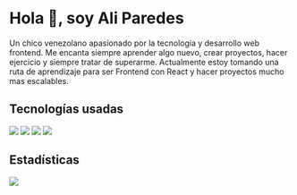 # Hola 👋, soy Ali Paredes

Un chico venezolano apasionado por la tecnología y desarrollo web frontend. Me encanta siempre aprender algo nuevo, crear proyectos, hacer ejercicio y siempre tratar de superarme. Actualmente estoy tomando una ruta de aprendizaje para ser Frontend con React y hacer proyectos mucho mas escalables.

## Tecnologías usadas

<div>
  <img src="https://img.shields.io/badge/HTML5-E34F26?style=for-the-badge&logo=html5&logoColor=white" />
  <img src="https://img.shields.io/badge/CSS3-1572B6?style=for-the-badge&logo=css3&logoColor=white" />
  <img src="https://img.shields.io/badge/Sass-CC6699?style=for-the-badge&logo=sass&logoColor=white" />
  <img src="https://img.shields.io/badge/JavaScript-323330?style=for-the-badge&logo=javascript&logoColor=F7DF1E" />
</div>

## Estadísticas

<img src="https://github-readme-stats.vercel.app/api?username=alinpr18&show_icons=true" />
